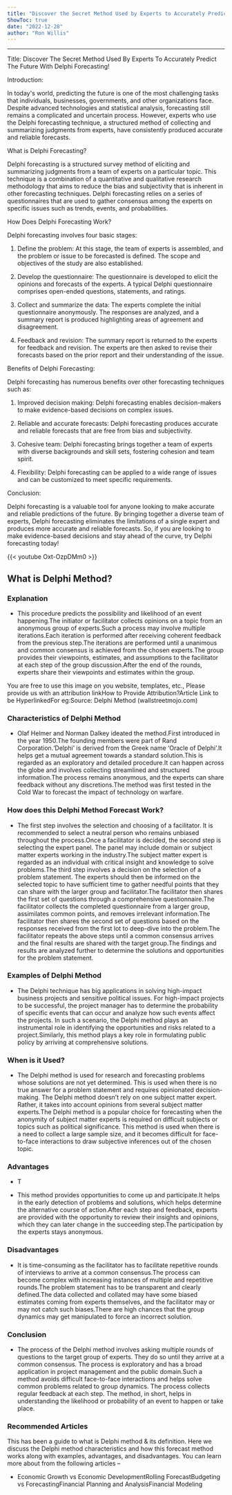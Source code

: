 ```yaml
---
title: "Discover the Secret Method Used by Experts to Accurately Predict the Future with Delphi Forecasting!"
ShowToc: true 
date: "2022-12-28"
author: "Ron Willis"
---
```

*****
Title: Discover The Secret Method Used By Experts To Accurately Predict The Future With Delphi Forecasting!

Introduction: 

In today's world, predicting the future is one of the most challenging tasks that individuals, businesses, governments, and other organizations face. Despite advanced technologies and statistical analysis, forecasting still remains a complicated and uncertain process. However, experts who use the Delphi forecasting technique, a structured method of collecting and summarizing judgments from experts, have consistently produced accurate and reliable forecasts. 

What is Delphi Forecasting?

Delphi forecasting is a structured survey method of eliciting and summarizing judgments from a team of experts on a particular topic. This technique is a combination of a quantitative and qualitative research methodology that aims to reduce the bias and subjectivity that is inherent in other forecasting techniques. Delphi forecasting relies on a series of questionnaires that are used to gather consensus among the experts on specific issues such as trends, events, and probabilities. 

How Does Delphi Forecasting Work?

Delphi forecasting involves four basic stages:

1. Define the problem: At this stage, the team of experts is assembled, and the problem or issue to be forecasted is defined. The scope and objectives of the study are also established.

2. Develop the questionnaire: The questionnaire is developed to elicit the opinions and forecasts of the experts. A typical Delphi questionnaire comprises open-ended questions, statements, and ratings. 

3. Collect and summarize the data: The experts complete the initial questionnaire anonymously. The responses are analyzed, and a summary report is produced highlighting areas of agreement and disagreement. 

4. Feedback and revision: The summary report is returned to the experts for feedback and revision. The experts are then asked to revise their forecasts based on the prior report and their understanding of the issue. 

Benefits of Delphi Forecasting: 

Delphi forecasting has numerous benefits over other forecasting techniques such as:

1. Improved decision making: Delphi forecasting enables decision-makers to make evidence-based decisions on complex issues. 

2. Reliable and accurate forecasts: Delphi forecasting produces accurate and reliable forecasts that are free from bias and subjectivity. 

3. Cohesive team: Delphi forecasting brings together a team of experts with diverse backgrounds and skill sets, fostering cohesion and team spirit. 

4. Flexibility: Delphi forecasting can be applied to a wide range of issues and can be customized to meet specific requirements. 

Conclusion: 

Delphi forecasting is a valuable tool for anyone looking to make accurate and reliable predictions of the future. By bringing together a diverse team of experts, Delphi forecasting eliminates the limitations of a single expert and produces more accurate and reliable forecasts. So, if you are looking to make evidence-based decisions and stay ahead of the curve, try Delphi forecasting today!

{{< youtube Oxt-OzpDMm0 >}} 



## What is Delphi Method?
 
### Explanation
 
- This procedure predicts the possibility and likelihood of an event happening.The initiator or facilitator collects opinions on a topic from an anonymous group of experts.Such a process may involve multiple iterations.Each iteration is performed after receiving coherent feedback from the previous step.The iterations are performed until a unanimous and common consensus is achieved from the chosen experts.The group provides their viewpoints, estimates, and assumptions to the facilitator at each step of the group discussion.After the end of the rounds, experts share their viewpoints and estimates within the group.

 
 You are free to use this image on you website, templates, etc.,  Please provide us with an attribution linkHow to Provide Attribution?Article Link to be HyperlinkedFor eg:Source: Delphi Method (wallstreetmojo.com) 
 
### Characteristics of Delphi Method
 
- Olaf Helmer and Norman Dalkey ideated the method.First introduced in the year 1950.The founding members were part of Rand Corporation.‘Delphi’ is derived from the Greek name ‘Oracle of Delphi’.It helps get a mutual agreement towards a standard solution.This is regarded as an exploratory and detailed procedure.It can happen across the globe and involves collecting streamlined and structured information.The process remains anonymous, and the experts can share feedback without any discretions.The method was first tested in the Cold War to forecast the impact of technology on warfare.

 
### How does this Delphi Method Forecast Work?
 
- The first step involves the selection and choosing of a facilitator. It is recommended to select a neutral person who remains unbiased throughout the process.Once a facilitator is decided, the second step is selecting the expert panel. The panel may include domain or subject matter experts working in the industry.The subject matter expert is regarded as an individual with critical insight and knowledge to solve problems.The third step involves a decision on the selection of a problem statement. The experts should then be informed on the selected topic to have sufficient time to gather needful points that they can share with the larger group and facilitator.The facilitator then shares the first set of questions through a comprehensive questionnaire.The facilitator collects the completed questionnaire from a larger group, assimilates common points, and removes irrelevant information.The facilitator then shares the second set of questions based on the responses received from the first lot to deep-dive into the problem.The facilitator repeats the above steps until a common consensus arrives and the final results are shared with the target group.The findings and results are analyzed further to determine the solutions and opportunities for the problem statement.

 
### Examples of Delphi Method
 
- The Delphi technique has big applications in solving high-impact business projects and sensitive political issues. For high-impact projects to be successful, the project manager has to determine the probability of specific events that can occur and analyze how such events affect the projects. In such a scenario, the Delphi method plays an instrumental role in identifying the opportunities and risks related to a project.Similarly, this method plays a key role in formulating public policy by arriving at comprehensive solutions.

 
### When is it Used?
 
- The Delphi method is used for research and forecasting problems whose solutions are not yet determined. This is used when there is no true answer for a problem statement and requires opinionated decision-making. The Delphi method doesn’t rely on one subject matter expert. Rather, it takes into account opinions from several subject matter experts.The Delphi method is a popular choice for forecasting when the anonymity of subject matter experts is required on difficult subjects or topics such as political significance. This method is used when there is a need to collect a large sample size, and it becomes difficult for face-to-face interactions to draw subjective inferences out of the chosen topic.

 
### Advantages
 
- T

 
- This method provides opportunities to come up and participate.It helps in the early detection of problems and solutions, which helps determine the alternative course of action.After each step and feedback, experts are provided with the opportunity to review their insights and opinions, which they can later change in the succeeding step.The participation by the experts stays anonymous.

 
### Disadvantages
 
- It is time-consuming as the facilitator has to facilitate repetitive rounds of interviews to arrive at a common consensus.The process can become complex with increasing instances of multiple and repetitive rounds.The problem statement has to be transparent and clearly defined.The data collected and collated may have some biased estimates coming from experts themselves, and the facilitator may or may not catch such biases.There are high chances that the group dynamics may get manipulated to force an incorrect solution.

 
### Conclusion
 
- The process of the Delphi method involves asking multiple rounds of questions to the target group of experts. They do so until they arrive at a common consensus. The process is exploratory and has a broad application in project management and the public domain.Such a method avoids difficult face-to-face interactions and helps solve common problems related to group dynamics. The process collects regular feedback at each step. The method, in short, helps in understanding the likelihood or probability of an event to happen or take place.

 
### Recommended Articles
 
This has been a guide to what is Delphi method & its definition. Here we discuss the Delphi method characteristics and how this forecast method works along with examples, advantages, and disadvantages. You can learn more about from the following articles –
 
- Economic Growth vs Economic DevelopmentRolling ForecastBudgeting vs ForecastingFinancial Planning and AnalysisFinancial Modeling




